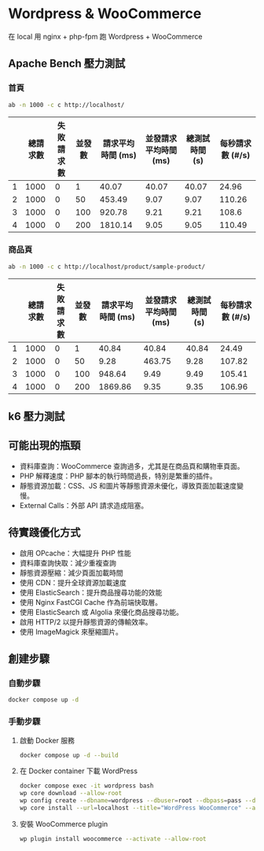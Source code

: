 # Wordpress & WooCommerce

在 local 用 nginx + php-fpm 跑 Wordpress + WooCommerce

## Apache Bench 壓力測試

### 首頁

```bash
ab -n 1000 -c c http://localhost/
```

|  | 總請求數 | 失敗請求數 | 並發數 | 請求平均時間 (ms) | 並發請求平均時間 (ms) | 總測試時間 (s) | 每秒請求數 (#/s) |
| -- | -- | -- | -- | -- | -- | -- | -- |
| 1 | 1000 | 0 | 1 | 40.07 | 40.07 | 40.07 | 24.96 |
| 2 | 1000 | 0 | 50 | 453.49 | 9.07 | 9.07 | 110.26 |
| 3 | 1000 | 0 | 100 | 920.78 | 9.21 | 9.21 | 108.6 |
| 4 | 1000 | 0 | 200 | 1810.14 | 9.05 | 9.05 | 110.49 |

### 商品頁

```bash
ab -n 1000 -c c http://localhost/product/sample-product/
```

|  | 總請求數 | 失敗請求數 | 並發數 | 請求平均時間 (ms) | 並發請求平均時間 (ms) | 總測試時間 (s) | 每秒請求數 (#/s) |
| -- | -- | -- | -- | -- | -- | -- | -- |
| 1 | 1000 | 0 | 1 | 40.84 | 40.84 | 40.84 | 24.49 |
| 2 | 1000 | 0 | 50 | 9.28 | 463.75 | 9.28 | 107.82 |
| 3 | 1000 | 0 | 100 | 948.64 | 9.49 | 9.49 | 105.41 |
| 4 | 1000 | 0 | 200 | 1869.86 | 9.35 | 9.35 | 106.96 |

## k6 壓力測試

## 可能出現的瓶頸

- 資料庫查詢：WooCommerce 查詢過多，尤其是在商品頁和購物車頁面。
- PHP 解釋速度：PHP 腳本的執行時間過長，特別是繁重的插件。
- 靜態資源加載：CSS、JS 和圖片等靜態資源未優化，導致頁面加載速度變慢。
- External Calls：外部 API 請求造成阻塞。

## 待實踐優化方式

- 啟用 OPcache：大幅提升 PHP 性能
- 資料庫查詢快取：減少重複查詢
- 靜態資源壓縮：減少頁面加載時間
- 使用 CDN：提升全球資源加載速度
- 使用 ElasticSearch：提升商品搜尋功能的效能
- 使用 Nginx FastCGI Cache 作為前端快取層。
- 使用 ElasticSearch 或 Algolia 來優化商品搜尋功能。
- 啟用 HTTP/2 以提升靜態資源的傳輸效率。
- 使用 ImageMagick 來壓縮圖片。

## 創建步驟

### 自動步驟

```bash
docker compose up -d
```

### 手動步驟
1. 啟動 Docker 服務

    ```bash
    docker compose up -d --build
    ```

2. 在 Docker container 下載 WordPress

    ```bash
    docker compose exec -it wordpress bash
    wp core download --allow-root
    wp config create --dbname=wordpress --dbuser=root --dbpass=pass --dbhost=database --allow-root
    wp core install --url=localhost --title="WordPress WooCommerce" --admin_user=admin --admin_password=admin --admin_email=admin@example.com --allow-root
    ```

3. 安裝 WooCommerce plugin

    ```bash
    wp plugin install woocommerce --activate --allow-root
    ```
